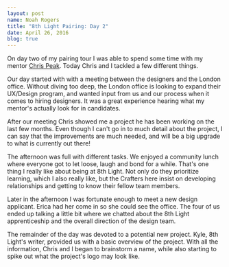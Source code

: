 ```yaml
---
layout: post
name: Noah Rogers
title: "8th Light Pairing: Day 2"
date: April 26, 2016
blog: true
---
```


On day two of my pairing tour I was able to spend some time with my mentor [Chris Peak](http://www.chrispeak.me). Today Chris and I tackled a few different things.

Our day started with with a meeting between the designers and the London office. Without diving too deep, the London office is looking to expand their UX/Design program, and wanted input from us and our process when it comes to hiring designers. It was a great experience hearing what my mentor's actually look for in candidates.

After our meeting Chris showed me a project he has been working on the last few months. Even though I can't go in to much detail about the project, I can say that the improvements are much needed, and will be a big upgrade to what is currently out there!

The afternoon was full with different tasks. We enjoyed a  community lunch where everyone got to let loose, laugh and bond for a while. That's one thing I really like about being at 8th Light. Not only do they prioritize learning, which I also really like, but the Crafters here insist on developing relationships and getting to know their fellow team members.

Later in the afternoon I was fortunate enough to meet a new design applicant. Erica had her come in so she could see the office. The four of us ended up talking a little bit where we chatted about the 8th Light apprenticeship and the overall direction of the design team.

The remainder of the day was devoted to a potential new project. Kyle, 8th Light's writer, provided us with a basic overview of the project. With all the information, Chris and I began to brainstorm a name, while also starting to spike out what the project's logo may look like.
